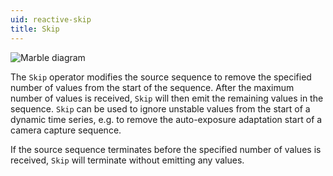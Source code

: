 ```yaml
---
uid: reactive-skip
title: Skip
---
```


![Marble diagram](~/images/reactive-skip.svg)

The `Skip` operator modifies the source sequence to remove the specified number of values from the start of the sequence. After the maximum number of values is received, `Skip` will then emit the remaining values in the sequence. `Skip` can be used to ignore unstable values from the start of a dynamic time series, e.g. to remove the auto-exposure adaptation start of a camera capture sequence.

If the source sequence terminates before the specified number of values is received, `Skip` will terminate without emitting any values.